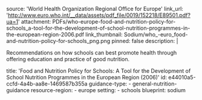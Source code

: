 source: 'World Health Organization Regional Office for Europe'
link_url: 'http://www.euro.who.int/__data/assets/pdf_file/0019/152218/E89501.pdf?ua=1'
attachment: PDFs/who-europe-food-and-nutrition-policy-for-schools_a-tool-for-the-development-of-school-nutrition-programmes-in-the-european-region-2006.pdf
link_thumbnail: Sodium/who_-euro_food-and-nutrition-policy-for-schools_png.png
pinned: false
description: |
  <p>Recommendations on how schools can best promote health through offering education and practice of good nutrition.
  </p>
title: 'Food and Nutrition Policy for Schools: A Tool for the Development of School Nutrition Programmes in the European Region (2006)'
id: e44010a5-ccfd-4a4b-aa8e-1469587b355a
guidance-type:
  - general-nutrition-guidance
resource-region:
  - europe
setting:
  - schools
blueprint: sodium
